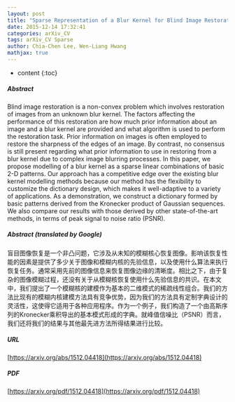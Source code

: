 ```yaml
---
layout: post
title: "Sparse Representation of a Blur Kernel for Blind Image Restoration"
date: 2015-12-14 17:32:41
categories: arXiv_CV
tags: arXiv_CV Sparse
author: Chia-Chen Lee, Wen-Liang Hwang
mathjax: true
---
```


* content
{:toc}

##### Abstract
Blind image restoration is a non-convex problem which involves restoration of images from an unknown blur kernel. The factors affecting the performance of this restoration are how much prior information about an image and a blur kernel are provided and what algorithm is used to perform the restoration task. Prior information on images is often employed to restore the sharpness of the edges of an image. By contrast, no consensus is still present regarding what prior information to use in restoring from a blur kernel due to complex image blurring processes. In this paper, we propose modelling of a blur kernel as a sparse linear combinations of basic 2-D patterns. Our approach has a competitive edge over the existing blur kernel modelling methods because our method has the flexibility to customize the dictionary design, which makes it well-adaptive to a variety of applications. As a demonstration, we construct a dictionary formed by basic patterns derived from the Kronecker product of Gaussian sequences. We also compare our results with those derived by other state-of-the-art methods, in terms of peak signal to noise ratio (PSNR).

##### Abstract (translated by Google)
盲目图像恢复是一个非凸问题，它涉及从未知的模糊核心恢复图像。影响该恢复性能的因素是提供了多少关于图像和模糊内核的先验信息，以及使用什么算法来执行恢复任务。通常采用先前的图像信息来恢复图像边缘的清晰度。相比之下，由于复杂的图像模糊过程，还没有关于从模糊核恢复使用什么先验信息的共识。在本文中，我们提出了一个模糊核的建模作为基本的二维模式的稀疏线性组合。我们的方法比现有的模糊内核建模方法具有竞争优势，因为我们的方法具有定制字典设计的灵活性，这使得它适用于各种应用程序。作为一个例子，我们构造了一个由高斯序列的Kronecker乘积导出的基本模式形成的字典。就峰值信噪比（PSNR）而言，我们还将我们的结果与其他最先进方法所得结果进行比较。

##### URL
[https://arxiv.org/abs/1512.04418](https://arxiv.org/abs/1512.04418)

##### PDF
[https://arxiv.org/pdf/1512.04418](https://arxiv.org/pdf/1512.04418)


